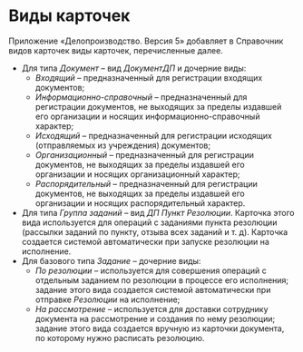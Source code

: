 # Виды карточек

Приложение «Делопроизводство. Версия 5» добавляет в Справочник видов карточек виды карточек, перечисленные далее.

- Для типа *Документ* – вид *ДокументДП* и дочерние виды: 
  - *Входящий* – предназначенный для регистрации входящих документов;
  - *Информационно-справочный* – предназначенный для регистрации документов, не выходящих за пределы издавшей его организации и носящих информационно-справочный характер;
  - *Исходящий* – предназначенный для регистрации исходящих (отправляемых из учреждения) документов;
  - *Организационный* – предназначенный для регистрации документов, не выходящих за пределы издавшей его организации и носящих организационный характер;
  - *Распорядительный* – предназначенный для регистрации документов, не выходящих за пределы издавшей его организации и носящих распорядительный характер.
- Для типа *Группа заданий* – вид *ДП Пункт Резолюции*. Карточка этого вида используется для операций с заданиями пункта резолюции (рассылки заданий по пункту, отзыва всех заданий и т. д). Карточка создается системой автоматически при запуске резолюции на исполнение.
- Для базового типа *Задание* – дочерние виды:
  - *По резолюции* – используется для совершения операций с отдельным заданием по резолюции в процессе его исполнения; задание этого вида создается системой автоматически при отправке *Резолюции* на исполнение;
  - *На рассмотрение* – используется для доставки сотруднику документа на рассмотрение и создания по нему резолюции; задание этого вида создается вручную из карточки документа, по которому нужно расписать резолюцию.